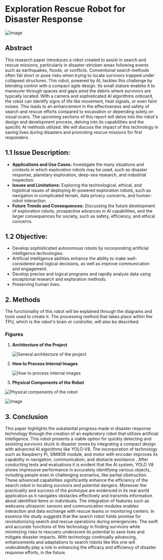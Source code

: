 # Exploration Rescue Robot for Disaster Response


![image](https://github.com/alihayder55/AI-Robot/assets/156635408/3776bac0-5b2d-4cad-9b47-443b4dbeb47d)

## Abstract
This research paper introduces a robot created to assist in search and rescue missions, particularly in disaster-stricken areas following events such as earthquakes, floods, or conflicts. Conventional search methods often fall short or pose risks when trying to locate survivors trapped under collapsed structures. This robot, powered by AI, tackles this challenge by blending control with a compact agile design. Its small stature enables it to maneuver through spaces and gaps amid the debris where survivors are typically located. With a camera and sophisticated AI algorithms onboard, the robot can identify signs of life like movement, heat signals, or even faint noises. This leads to an enhancement in the effectiveness and safety of search and rescue efforts compared to excavation or depending solely on visual scans. The upcoming sections of this report will delve into the robot's design and development process, delving into its capabilities and the specific AI methods utilized. We will discuss the impact of this technology in saving lives during disasters and promoting rescue missions for first responders.

## 1.1 Issue Description:
- **Applications and Use Cases:** Investigate the many situations and contexts in which exploration robots may be used, such as disaster response, planetary exploration, deep-sea research, and industrial inspection.
- **Issues and Limitations:** Exploring the technological, ethical, and logistical issues of deploying AI-powered exploration robots, such as navigation in complicated terrain, data privacy concerns, and human-robot interaction.
- **Future Trends and Consequences:** Discussing the future development of exploration robots, prospective advances in AI capabilities, and the larger consequences for society, such as safety, efficiency, and ethical concerns.

## 1.2 Objective:
- Develop sophisticated autonomous robots by incorporating artificial intelligence technologies.
- Artificial intelligence abilities enhance the ability to make well-considered and logical decisions, as well as improve communication and engagement.
- Develop precise and logical programs and rapidly analyze data using exceptional research and exploration methods.
- Preserving human lives.

## 2. Methods
The functionality of this robot will be explained through the diagrams and tools used to create it. The processing method that takes place within the TPU, which is the robot's brain or controller, will also be described.

### Figures
1. **Architecture of the Project**
   
   ![General architecture of the project](https://github.com/alihayder55/AI-Robot/assets/156635408/3802a6df-c959-4461-baaa-f644feea3ddc)

2. **How to Process Internal Images**
   
   ![How to process internal images](https://github.com/alihayder55/AI-Robot/assets/156635408/c63b7e5a-e690-4f3e-8e08-6e2602a0ec1f)


3. **Physical Components of the Robot**  
   
![Physical components of the robot](https://github.com/alihayder55/AI-Robot/assets/156635408/cd952fd9-9214-4b95-8b6a-83fabaa9fb2b)





![image](https://github.com/alihayder55/AI-Robot/assets/156635408/1197606a-5d9e-4aab-b562-a81c819f0601)

## 3. Conclusion
This paper highlights the substantial progress made in disaster response technology through the creation 
of an exploratory robot that utilizes artificial intelligence. This robot presents a viable option for quickly 
detecting and assisting survivors stuck in disaster zones by integrating a compact design with advanced AI 
algorithms like YOLO-V8. The incorporation of technology such as Raspberry Pi, SIM808 module, and 
motor with encoder improves its capability in navigation, communication, and obstacle avoidance . After 
conducting tests and evaluations it is evident that the AI system, YOLO V8 shows impressive performance 
in accurately identifying various objects, including people even in challenging scenarios, like partial 
obstruction. These advanced capabilities significantly enhance the efficiency of the search robot in locating 
survivors and potential dangers. Moreover the practicality and success of the prototype are evidenced in 
its real world application as it navigates obstacles effectively and transmits information about identified 
items or individuals. The integration of features such as webcams ultrasonic sensors and communication 
modules enables interaction and data exchange with rescue teams or monitoring centers.
In essence the study suggests that the search robot holds promise for revolutionizing search and rescue 
operations during emergencies. The swift and accurate functions of this technology in finding survivors 
while minimizing risks to rescuers underscore its potential to save lives and mitigate disaster impacts. With 
technology continually advancing, enhancements and adaptations to search robots like this one will 
undoubtedly play a role in enhancing the efficacy and efficiency of disaster response efforts, in the future.

